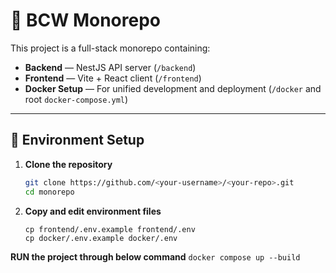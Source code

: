 # 🧱 BCW Monorepo

This project is a full-stack monorepo containing:

- **Backend** — NestJS API server (`/backend`)
- **Frontend** — Vite + React client (`/frontend`)
- **Docker Setup** — For unified development and deployment (`/docker` and root `docker-compose.yml`)

---

## 🚀 Environment Setup

1. **Clone the repository**
   ```bash
   git clone https://github.com/<your-username>/<your-repo>.git
   cd monorepo
   ```
2. **Copy and edit environment files**
    ```cp backend/.env.example backend/.env
    cp frontend/.env.example frontend/.env
    cp docker/.env.example docker/.env
    ```

**RUN the project through below command**
```docker compose up --build```